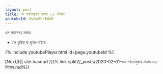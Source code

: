 ```yaml
---
layout: post
title: ওম সর্বতোমুখায় নামায ১০৮ টাইমস
youtubeId: 0whw5hLEoH0
---
```

 
 
 ওম পারাসময় নামায  
 
 -  কে থুরিয়া যা ঘুমের বাইরে 
 
  
 
  
 
 
 
 
 
 


{% include youtubePlayer.html id=page.youtubeId %}
 
[Next]({{ site.baseurl }}{% link  split2/_posts/2020-02-01-ওম সর্বতোমুখায় নামায ১০৮ টাইমস.md%})
 
